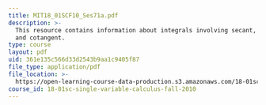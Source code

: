 ```yaml
---
title: MIT18_01SCF10_Ses71a.pdf
description: >-
  This resource contains information about integrals involving secant, cosecant
  and cotangent.
type: course
layout: pdf
uid: 361e135c566d33d2543b9aa1c9405f87
file_type: application/pdf
file_location: >-
  https://open-learning-course-data-production.s3.amazonaws.com/18-01sc-single-variable-calculus-fall-2010/361e135c566d33d2543b9aa1c9405f87_MIT18_01SCF10_Ses71a.pdf
course_id: 18-01sc-single-variable-calculus-fall-2010
---
```

